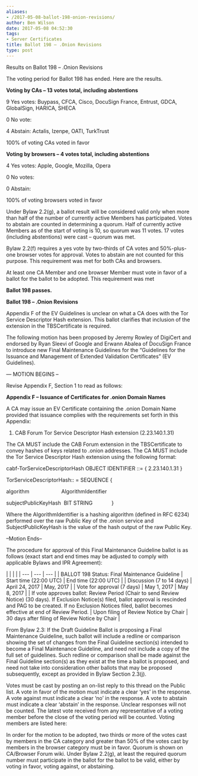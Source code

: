 ```yaml
---
aliases:
- /2017-05-08-ballot-198-onion-revisions/
author: Ben Wilson
date: 2017-05-08 04:52:30
tags:
- Server Certificates
title: Ballot 198 – .Onion Revisions
type: post
---
```


Results on Ballot 198 – .Onion Revisions

The voting period for Ballot 198 has ended. Here are the results.

**Voting by CAs – 13 votes total, including abstentions**

9 Yes votes: Buypass, CFCA, Cisco, DocuSign France, Entrust, GDCA, GlobalSign, HARICA, SHECA

0 No vote:

4 Abstain: Actalis, Izenpe, OATI, TurkTrust

100% of voting CAs voted in favor

**Voting by browsers – 4 votes total, including abstentions**

4 Yes votes: Apple, Google, Mozilla, Opera

0 No votes:

0 Abstain:

100% of voting browsers voted in favor

Under Bylaw 2.2(g), a ballot result will be considered valid only when more than half of the number of currently active Members has participated. Votes to abstain are counted in determining a quorum. Half of currently active Members as of the start of voting is 10, so quorum was 11 votes. 17 votes (including abstentions) were cast – quorum was met.

Bylaw 2.2(f) requires a yes vote by two-thirds of CA votes and 50%-plus-one browser votes for approval. Votes to abstain are not counted for this purpose. This requirement was met for both CAs and browsers.

At least one CA Member and one browser Member must vote in favor of a ballot for the ballot to be adopted. This requirement was met

**Ballot 198 passes.**

**Ballot 198 – .Onion Revisions**

Appendix F of the EV Guidelines is unclear on what a CA does with the Tor Service Descriptor Hash extension. This ballot clarifies that inclusion of the extension in the TBSCertificate is required.

The following motion has been proposed by Jeremy Rowley of DigiCert and endorsed by Ryan Sleevi of Google and Erwann Abalea of DocuSign France to introduce new Final Maintenance Guidelines for the “Guidelines for the Issuance and Management of Extended Validation Certificates” (EV Guidelines).

— MOTION BEGINS –

Revise Appendix F, Section 1 to read as follows:

**Appendix F – Issuance of Certificates for .onion Domain Names**

A CA may issue an EV Certificate containing the .onion Domain Name provided that issuance complies with the requirements set forth in this Appendix:

1. CAB Forum Tor Service Descriptor Hash extension (2.23.140.1.31)

The CA MUST include the CAB Forum extension in the TBSCertificate to convey hashes of keys related to .onion addresses. The CA MUST include the Tor Service Descriptor Hash extension using the following format:

cabf-TorServiceDescriptorHash OBJECT IDENTIFIER ::= { 2.23.140.1.31 }

TorServiceDescriptorHash:: = SEQUENCE {

algorithm                      AlgorithmIdentifier

subjectPublicKeyHash  BIT STRING             }

Where the AlgorithmIdentifier is a hashing algorithm (defined in RFC 6234) performed over the raw Public Key of the .onion service and SubjectPublicKeyHash is the value of the hash output of the raw Public Key.

–Motion Ends–

The procedure for approval of this Final Maintenance Guideline ballot is as follows (exact start and end times may be adjusted to comply with applicable Bylaws and IPR Agreement):

| | | |
| --- | --- | --- | |
BALLOT 198 Status: Final Maintenance Guideline |
Start time (22:00 UTC) |
End time (22:00 UTC) | |
Discussion (7 to 14 days) |
April 24, 2017 |
May, 2017 | |
Vote for approval (7 days) |
May 1, 2017 |
May 8, 2017 | |
If vote approves ballot: Review Period (Chair to send Review Notice) (30 days). If Exclusion Notice(s) filed, ballot approval is rescinded and PAG to be created. If no Exclusion Notices filed, ballot becomes effective at end of Review Period. |
Upon filing of Review Notice by Chair |
30 days after filing of Review Notice by Chair |

From Bylaw 2.3: If the Draft Guideline Ballot is proposing a Final Maintenance Guideline, such ballot will include a redline or comparison showing the set of changes from the Final Guideline section(s) intended to become a Final Maintenance Guideline, and need not include a copy of the full set of guidelines. Such redline or comparison shall be made against the Final Guideline section(s) as they exist at the time a ballot is proposed, and need not take into consideration other ballots that may be proposed subsequently, except as provided in Bylaw Section 2.3(j).

Votes must be cast by posting an on-list reply to this thread on the Public list. A vote in favor of the motion must indicate a clear ‘yes’ in the response. A vote against must indicate a clear ‘no’ in the response. A vote to abstain must indicate a clear ‘abstain’ in the response. Unclear responses will not be counted. The latest vote received from any representative of a voting member before the close of the voting period will be counted. Voting members are listed here:

In order for the motion to be adopted, two thirds or more of the votes cast by members in the CA category and greater than 50% of the votes cast by members in the browser category must be in favor. Quorum is shown on CA/Browser Forum wiki. Under Bylaw 2.2(g), at least the required quorum number must participate in the ballot for the ballot to be valid, either by voting in favor, voting against, or abstaining.